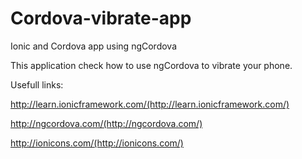 # Cordova-vibrate-app
Ionic  and Cordova app using ngCordova

This application check how to use ngCordova to vibrate your phone.

Usefull links:

http://learn.ionicframework.com/(http://learn.ionicframework.com/)

http://ngcordova.com/(http://ngcordova.com/)

http://ionicons.com/(http://ionicons.com/)
